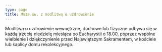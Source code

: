 ```yaml
---
type: page
title: Msza św. z modlitwą o uzdrowienie
---
```


Modlitwa o uzdrowienie wewnętrzne, duchowe lub fizyczne odbywa się w każdą
trzecią niedzielę miesiąca po Eucharystii o 18.00, poprzez wspólne wielbienie i
dziękczynienie przed Najświętszym Sakramentem, w kościele lub kaplicy domu
rekolekcyjnego.
